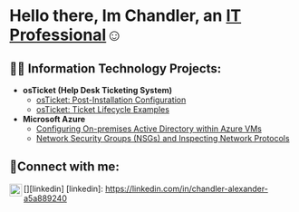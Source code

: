 <h1>Hello there, Im Chandler, an <a href="https://linkedin.com/in/chandler-alexander-a5a889240">IT Professional</a>☺</h1>

<h2>👨‍💻 Information Technology Projects:</h2>

- <b>osTicket (Help Desk Ticketing System)</b>
  - [osTicket: Post-Installation Configuration](https://github.com/ChandlerAlexander/post-install-config)
  - [osTicket: Ticket Lifecycle Examples](https://github.com/ChandlerAlexander/ticket-lifecycle)
- <b>Microsoft Azure</b>
  - [Configuring On-premises Active Directory within Azure VMs](https://github.com/ChandlerAlexander/configure-ad)
  - [Network Security Groups (NSGs) and Inspecting Network Protocols](https://github.com/ChandlerAlexander/azure-network-protocols)

<h2>🤳Connect with me:</h2>


[<img align="left" alt="Josh | LinkedIn" width="22px" src="https://cdn.jsdelivr.net/npm/simple-icons@v3/icons/linkedin.svg" />][linkedin]
[linkedin]: https://linkedin.com/in/chandler-alexander-a5a889240
